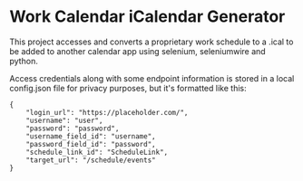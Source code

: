 # Work Calendar iCalendar Generator

This project accesses and converts a proprietary work schedule to a .ical to be added to another calendar app using selenium, seleniumwire and python.

Access credentials along with some endpoint information is stored in a local config.json file for privacy purposes, but it's formatted like this:
```
{
    "login_url": "https://placeholder.com/",
    "username": "user",
    "password": "password",
    "username_field_id": "username",
    "password_field_id": "password",
    "schedule_link_id": "ScheduleLink",
    "target_url": "/schedule/events"
}
```

